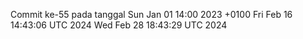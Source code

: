 Commit ke-55 pada tanggal Sun Jan 01 14:00 2023 +0100
Fri Feb 16 14:43:06 UTC 2024
Wed Feb 28 18:43:29 UTC 2024
